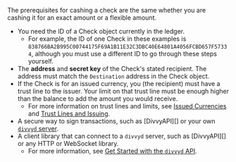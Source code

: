 The prerequisites for cashing a check are the same whether you are cashing it for an exact amount or a flexible amount.

- You need the ID of a Check object currently in the ledger.
    - For example, the ID of one Check in these examples is `838766BA2B995C00744175F69A1B11E32C3DBC40E64801A4056FCBD657F57334`, although you must use a different ID to go through these steps yourself.
- The **address** and **secret key** of the Check's stated recipient. The address must match the `Destination` address in the Check object.
- If the Check is for an issued currency, you (the recipient) must have a trust line to the issuer. Your limit on that trust line must be enough higher than the balance to add the amount you would receive.
    - For more information on trust lines and limits, see [Issued Currencies](issued-currencies.html) and [Trust Lines and Issuing](trust-lines-and-issuing.html).
- A secure way to sign transactions, such as [DivvyAPI][] or your own [`divvyd` server](install-divvyd.html).
- A client library that can connect to a `divvyd` server, such as [DivvyAPI][] or any HTTP or WebSocket library.
    - For more information, see [Get Started with the `divvyd` API](get-started-with-the-divvyd-api.html).
